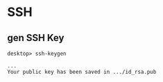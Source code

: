 # SSH

## gen SSH Key
```
desktop> ssh-keygen

...
Your public key has been saved in .../id_rsa.pub
```